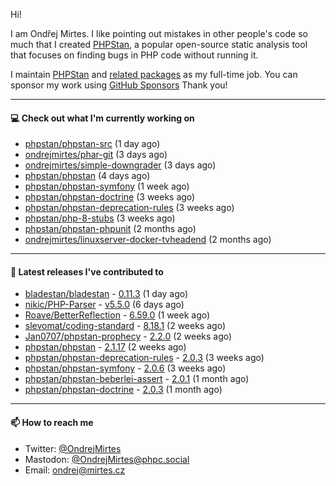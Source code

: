 Hi!

I am Ondřej Mirtes. I like pointing out mistakes in other people's code so much that I created [PHPStan](https://phpstan.org/), a popular open-source static analysis tool that focuses on finding bugs in PHP code without running it.

I maintain [PHPStan](https://github.com/phpstan/phpstan) and [related packages](https://github.com/phpstan/) as my full-time job. You can sponsor my work using [GitHub Sponsors](https://github.com/sponsors/ondrejmirtes) Thank you!

---

#### 💻 Check out what I'm currently working on

- [phpstan/phpstan-src](https://github.com/phpstan/phpstan-src) (1 day ago)
- [ondrejmirtes/phar-git](https://github.com/ondrejmirtes/phar-git) (3 days ago)
- [ondrejmirtes/simple-downgrader](https://github.com/ondrejmirtes/simple-downgrader) (3 days ago)
- [phpstan/phpstan](https://github.com/phpstan/phpstan) (4 days ago)
- [phpstan/phpstan-symfony](https://github.com/phpstan/phpstan-symfony) (1 week ago)
- [phpstan/phpstan-doctrine](https://github.com/phpstan/phpstan-doctrine) (3 weeks ago)
- [phpstan/phpstan-deprecation-rules](https://github.com/phpstan/phpstan-deprecation-rules) (3 weeks ago)
- [phpstan/php-8-stubs](https://github.com/phpstan/php-8-stubs) (3 weeks ago)
- [phpstan/phpstan-phpunit](https://github.com/phpstan/phpstan-phpunit) (2 months ago)
- [ondrejmirtes/linuxserver-docker-tvheadend](https://github.com/ondrejmirtes/linuxserver-docker-tvheadend) (2 months ago)

---

#### 🔭 Latest releases I've contributed to

- [bladestan/bladestan](https://github.com/bladestan/bladestan) - [0.11.3](https://github.com/bladestan/bladestan/releases/tag/0.11.3) (1 day ago)
- [nikic/PHP-Parser](https://github.com/nikic/PHP-Parser) - [v5.5.0](https://github.com/nikic/PHP-Parser/releases/tag/v5.5.0) (6 days ago)
- [Roave/BetterReflection](https://github.com/Roave/BetterReflection) - [6.59.0](https://github.com/Roave/BetterReflection/releases/tag/6.59.0) (1 week ago)
- [slevomat/coding-standard](https://github.com/slevomat/coding-standard) - [8.18.1](https://github.com/slevomat/coding-standard/releases/tag/8.18.1) (2 weeks ago)
- [Jan0707/phpstan-prophecy](https://github.com/Jan0707/phpstan-prophecy) - [2.2.0](https://github.com/Jan0707/phpstan-prophecy/releases/tag/2.2.0) (2 weeks ago)
- [phpstan/phpstan](https://github.com/phpstan/phpstan) - [2.1.17](https://github.com/phpstan/phpstan/releases/tag/2.1.17) (2 weeks ago)
- [phpstan/phpstan-deprecation-rules](https://github.com/phpstan/phpstan-deprecation-rules) - [2.0.3](https://github.com/phpstan/phpstan-deprecation-rules/releases/tag/2.0.3) (3 weeks ago)
- [phpstan/phpstan-symfony](https://github.com/phpstan/phpstan-symfony) - [2.0.6](https://github.com/phpstan/phpstan-symfony/releases/tag/2.0.6) (3 weeks ago)
- [phpstan/phpstan-beberlei-assert](https://github.com/phpstan/phpstan-beberlei-assert) - [2.0.1](https://github.com/phpstan/phpstan-beberlei-assert/releases/tag/2.0.1) (1 month ago)
- [phpstan/phpstan-doctrine](https://github.com/phpstan/phpstan-doctrine) - [2.0.3](https://github.com/phpstan/phpstan-doctrine/releases/tag/2.0.3) (1 month ago)

---

#### 📫 How to reach me

- Twitter: [@OndrejMirtes](https://twitter.com/ondrejmirtes)
- Mastodon: [@OndrejMirtes@phpc.social](https://phpc.social/@OndrejMirtes)
- Email: [ondrej@mirtes.cz](mailto:ondrej@mirtes.cz)
